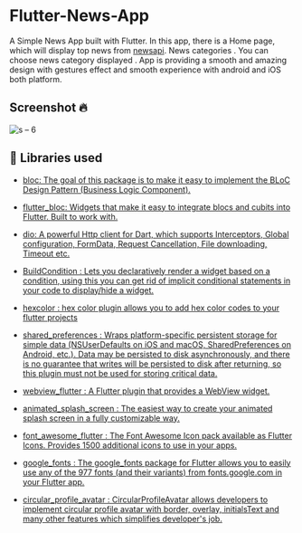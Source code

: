 # Flutter-News-App

A Simple News App built with Flutter. In this app, there is a Home page, which will display top news from <a href="newsapi.org" target="_blank">newsapi</a>. News categories . You can choose news category displayed . App is providing a smooth and amazing design with gestures effect and smooth experience with android and iOS both platform.


## Screenshot 🔥
![s – 6](https://i.imgur.com/pgwmEUr.jpg)


## 📃 Libraries used
* [bloc: The goal of this package is to make it easy to implement the BLoC Design Pattern (Business Logic Component).](https://pub.dev/packages/bloc)

* [flutter_bloc: Widgets that make it easy to integrate blocs and cubits into Flutter. Built to work with.](https://pub.dev/packages/flutter_bloc)

* [dio: A powerful Http client for Dart, which supports Interceptors, Global configuration, FormData, Request Cancellation, File downloading, Timeout etc.](https://pub.dev/packages/dio)

* [BuildCondition : Lets you declaratively render a widget based on a condition, using this you can get rid of implicit conditional statements in your code to display/hide a widget.](https://pub.dev/packages/buildcondition)

* [hexcolor : hex color plugin allows you to add hex color codes to your flutter projects](https://pub.dev/packages/hexcolor)

* [shared_preferences : Wraps platform-specific persistent storage for simple data (NSUserDefaults on iOS and macOS, SharedPreferences on Android, etc.). Data may be persisted to disk asynchronously, and there is no guarantee that writes will be persisted to disk after returning, so this plugin must not be used for storing critical data.](https://pub.dev/packages/shared_preferences)

* [webview_flutter : A Flutter plugin that provides a WebView widget.](https://pub.dev/packages/webview_flutter)

* [animated_splash_screen : The easiest way to create your animated splash screen in a fully customizable way.](https://pub.dev/packages/animated_splash_screen)

* [font_awesome_flutter : The Font Awesome Icon pack available as Flutter Icons. Provides 1500 additional icons to use in your apps.](https://pub.dev/packages/font_awesome_flutter)

* [google_fonts  : The google_fonts package for Flutter allows you to easily use any of the 977 fonts (and their variants) from fonts.google.com in your Flutter app.](https://pub.dev/packages/google_fonts)

* [  circular_profile_avatar  : CircularProfileAvatar allows developers to implement circular profile avatar with border, overlay, initialsText and many other features which simplifies developer's job.](https://pub.dev/packages/circular_profile_avatar)


